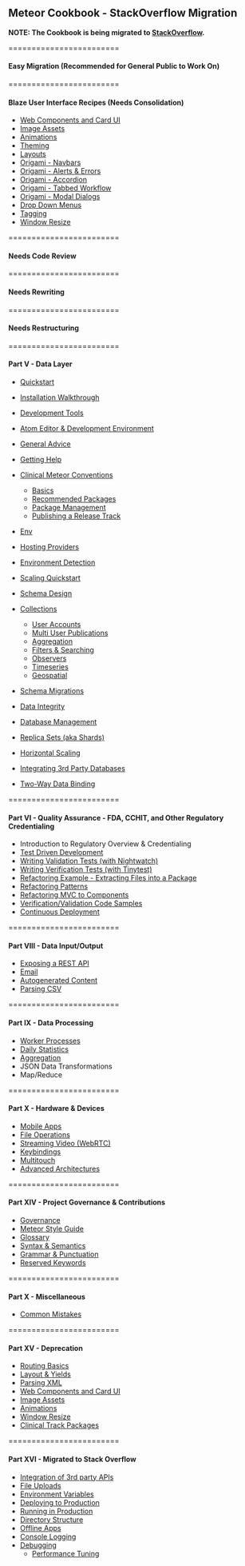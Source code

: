 ## Meteor Cookbook - StackOverflow Migration

**NOTE: The Cookbook is being migrated to [StackOverflow](http://stackoverflow.com/documentation/meteor/topics).**


========================
#### Easy Migration (Recommended for General Public to Work On)



========================
#### Blaze User Interface Recipes (Needs Consolidation)

- [Web Components and Card UI](https://github.com/awatson1978/meteor-cookbook/blob/master/cookbook/card-ui.md)  
- [Image Assets](https://github.com/awatson1978/meteor-cookbook/blob/master/cookbook/image-assets.md)  
- [Animations](https://github.com/awatson1978/meteor-cookbook/blob/master/cookbook/animations.md)  
- [Theming](https://github.com/clinical-meteor/theming)  
- [Layouts](https://github.com/clinical-meteor/active-layout)  
- [Origami - Navbars](https://github.com/awatson1978/meteor-cookbook/blob/master/cookbook/navbars.md)  
- [Origami - Alerts & Errors](https://github.com/awatson1978/meteor-cookbook/blob/master/cookbook/pages.alerts.md)  
- [Origami - Accordion](https://github.com/awatson1978/meteor-cookbook/blob/master/cookbook/accordion.md)   
- [Origami - Tabbed Workflow](https://github.com/awatson1978/meteor-cookbook/blob/master/cookbook/workflow.md)
- [Origami - Modal Dialogs](https://github.com/awatson1978/meteor-cookbook/blob/master/cookbook/pages.dialogs.md)
- [Drop Down Menus](https://github.com/awatson1978/meteor-cookbook/blob/master/cookbook/drop-down-menu.md)  
- [Tagging](https://github.com/awatson1978/meteor-cookbook/blob/master/cookbook/tagging.md)
- [Window Resize](https://github.com/awatson1978/meteor-cookbook/blob/master/cookbook/window.resize.md)


========================
#### Needs Code Review


========================
#### Needs Rewriting


========================
#### Needs Restructuring



========================
#### Part V - Data Layer  

- [Quickstart](https://github.com/awatson1978/meteor-cookbook/blob/master/cookbook/quickstart.md)  
- [Installation Walkthrough](https://github.com/awatson1978/meteor-cookbook/blob/master/cookbook/detailed.walkthrough.md)  
- [Development Tools](https://github.com/awatson1978/meteor-cookbook/blob/master/cookbook/development-tools.md)  
- [Atom Editor & Development Environment](https://github.com/awatson1978/meteor-api)  
- [General Advice](https://github.com/awatson1978/meteor-cookbook/blob/master/cookbook/general-advice.md)  
- [Getting Help](https://github.com/awatson1978/meteor-cookbook/blob/master/cookbook/getting-help.md)
- [Clinical Meteor Conventions](https://github.com/awatson1978/meteor-cookbook/blob/master/cookbook-conventions.md)  
  - [Basics](https://github.com/awatson1978/meteor-cookbook/blob/master/cookbook/packages.md)  
  - [Recommended Packages](https://github.com/awatson1978/meteor-cookbook/blob/master/recommended-packages.md)
  - [Package Management](https://github.com/awatson1978/meteor-cookbook/blob/master/cookbook/package.management.md)
  - [Publishing a Release Track](https://github.com/awatson1978/meteor-cookbook/blob/master/cookbook/release.track.md)
- [Env](https://github.com/clinical-meteor/env)  
- [Hosting Providers](https://github.com/awatson1978/meteor-cookbook/blob/master/cookbook/hosting-providers.md) 
- [Environment Detection](https://github.com/awatson1978/meteor-cookbook/blob/master/cookbook/environment-detection.md)  
- [Scaling Quickstart](https://github.com/awatson1978/meteor-cookbook/blob/master/cookbook/scaling.md)  


- [Schema Design](https://github.com/awatson1978/meteor-cookbook/blob/master/cookbook/schema-design.md)  
- [Collections](https://github.com/awatson1978/meteor-cookbook/blob/master/cookbook/collections.md)  
  - [User Accounts](https://github.com/awatson1978/meteor-cookbook/blob/master/cookbook/accounts.md)  
  - [Multi User Publications](https://github.com/awatson1978/meteor-cookbook/blob/master/cookbook/ddp.multiuser.publications.md)    
  - [Aggregation](https://github.com/awatson1978/meteor-cookbook/blob/master/cookbook/aggregation.md)  
  - [Filters & Searching](https://github.com/awatson1978/meteor-cookbook/blob/master/cookbook/ddp.filters.md)  
  - [Observers](https://github.com/awatson1978/meteor-cookbook/blob/master/cookbook/observers.md)  
  - [Timeseries](https://github.com/awatson1978/meteor-cookbook/blob/master/cookbook/collection.timeseries.md)  
  - [Geospatial](https://github.com/awatson1978/meteor-cookbook/blob/master/cookbook/collection.geospatial.md)  
- [Schema Migrations](https://github.com/awatson1978/meteor-cookbook/blob/master/cookbook/schema.changes.md)     
- [Data Integrity](https://github.com/awatson1978/meteor-cookbook/blob/master/cookbook/validation.md)  
- [Database Management](https://github.com/awatson1978/meteor-cookbook/blob/master/cookbook/database-management.md)
- [Replica Sets (aka Shards)](https://github.com/awatson1978/meteor-cookbook/blob/master/cookbook/replica-sets.md)  
- [Horizontal Scaling](https://github.com/awatson1978/meteor-cookbook/blob/master/cookbook/horizontal-scaling.md)  
- [Integrating 3rd Party Databases](https://github.com/awatson1978/meteor-cookbook/blob/master/cookbook/orm.layers.md)  
- [Two-Way Data Binding](https://github.com/awatson1978/meteor-cookbook/blob/master/cookbook/data-binding.md)  


========================
#### Part VI - Quality Assurance - FDA, CCHIT, and Other Regulatory Credentialing

  - Introduction to Regulatory Overview & Credentialing
  - [Test Driven Development](https://github.com/awatson1978/meteor-cookbook/blob/master/cookbook/test-driven-development.md)  
  - [Writing Validation Tests (with Nightwatch)](https://github.com/awatson1978/meteor-cookbook/blob/master/cookbook/writing.acceptance.test.md)  
  - [Writing Verification Tests (with Tinytest)](https://github.com/awatson1978/meteor-cookbook/blob/master/cookbook/writing.unit.tests.md)  
  - [Refactoring Example - Extracting Files into a Package](https://github.com/awatson1978/meteor-cookbook/blob/master/cookbook/refactoring.process.md)   
  - [Refactoring Patterns](https://github.com/awatson1978/meteor-cookbook/blob/master/cookbook/refactoring.patterns.md)  
  - [Refactoring MVC to Components](https://github.com/awatson1978/meteor-cookbook/blob/master/cookbook/refactoring.mvc.to.components.md)  
  - [Verification/Validation Code Samples](https://github.com/clinical-meteor/cookbook/blob/master/cookbook/testing.examples.md)  
  - [Continuous Deployment](https://martinhbramwell.github.io/Meteor-CI-Tutorial/index.html)  


========================
#### Part VIII - Data Input/Output

- [Exposing a REST API](https://github.com/awatson1978/meteor-cookbook/blob/master/cookbook/rest.md)
- [Email](https://github.com/awatson1978/meteor-cookbook/blob/master/cookbook/email.md)  
- [Autogenerated Content](https://github.com/awatson1978/meteor-cookbook/blob/master/cookbook/content.md)  
- [Parsing CSV](https://github.com/clinical-meteor/csv)  

========================
#### Part IX - Data Processing

- [Worker Processes](https://github.com/awatson1978/meteor-cookbook/blob/master/cookbook/worker.processes.md)  
- [Daily Statistics](https://github.com/awatson1978/clinical-graphs-dailystats)  
- [Aggregation](https://github.com/awatson1978/meteor-cookbook/blob/master/cookbook/aggregation.md)
- JSON Data Transformations
- Map/Reduce

========================
#### Part X - Hardware & Devices

- [Mobile Apps](https://github.com/awatson1978/meteor-cookbook/blob/master/cookbook/mobile.md)  
- [File Operations](https://github.com/awatson1978/meteor-cookbook/blob/master/cookbook/fileio.md)  
- [Streaming Video (WebRTC)](https://github.com/awatson1978/meteor-cookbook/blob/master/cookbook/video.md)  
- [Keybindings](https://github.com/clinical-meteor/keybindings)  
- [Multitouch](https://github.com/awatson1978/meteor-cookbook/blob/master/cookbook/multitouch.md)  
- [Advanced Architectures](https://github.com/awatson1978/meteor-cookbook/blob/master/cookbook/advanced-architectures.md)   




========================
#### Part XIV - Project Governance & Contributions

  - [Governance](https://github.com/awatson1978/meteor-cookbook/blob/master/cookbook/governance.md)  
  - [Meteor Style Guide](https://github.com/yauh/meteor-with-style)  
  - [Glossary](https://github.com/awatson1978/meteor-cookbook/blob/master/cookbook/glossary.md)  
  - [Syntax & Semantics](https://github.com/awatson1978/meteor-cookbook/blob/master/cookbook/syntax.md)  
  - [Grammar & Punctuation](https://github.com/awatson1978/meteor-cookbook/blob/master/cookbook/punctuation.md)  
  - [Reserved Keywords](https://github.com/awatson1978/meteor-cookbook/blob/master/cookbook/reserved.keywords.md)  


========================
#### Part X - Miscellaneous

- [Common Mistakes](https://dweldon.silvrback.com/common-mistakes)  


========================
#### Part XV - Deprecation


- [Routing Basics](https://github.com/EventedMind/iron-router)
- [Layout & Yields](https://github.com/clinical-meteor/active-layout)
- [Parsing XML](https://github.com/awatson1978/meteor-cookbook/blob/master/cookbook/files.xml.md)   
- [Web Components and Card UI](https://github.com/awatson1978/meteor-cookbook/blob/master/cookbook/card-ui.md)  
- [Image Assets](https://github.com/awatson1978/meteor-cookbook/blob/master/cookbook/image-assets.md)  
- [Animations](https://github.com/awatson1978/meteor-cookbook/blob/master/cookbook/animations.md)  
- [Window Resize](https://github.com/awatson1978/meteor-cookbook/blob/master/cookbook/window.resize.md)
- [Clinical Track Packages](https://github.com/awatson1978/meteor-cookbook/blob/master/packages-we-love.md) 



========================
#### Part XVI - Migrated to Stack Overflow

- [Integration of 3rd party APIs](https://github.com/awatson1978/meteor-cookbook/blob/master/cookbook/api-wrappers.md)
- [File Uploads](https://github.com/awatson1978/meteor-cookbook/blob/master/cookbook/file-uploads.md)  
- [Environment Variables](https://github.com/awatson1978/meteor-cookbook/blob/master/cookbook/environments.md)  
- [Deploying to Production](https://github.com/awatson1978/meteor-cookbook/blob/master/cookbook/deploying.to.production.md)
- [Running in Production](https://github.com/awatson1978/meteor-cookbook/blob/master/cookbook/environments-production.md)  
- [Directory Structure](https://github.com/awatson1978/meteor-cookbook/blob/master/cookbook/directory.structure.md)   
- [Offline Apps](https://github.com/awatson1978/meteor-cookbook/blob/master/cookbook/offline.md)    
- [Console Logging](https://github.com/awatson1978/meteor-cookbook/blob/master/cookbook/logging.md)  
- [Debugging](https://github.com/awatson1978/meteor-cookbook/blob/master/cookbook/debugging.md)  
  - [Performance Tuning](https://github.com/awatson1978/meteor-cookbook/blob/master/cookbook/performance-tunning.md)  
